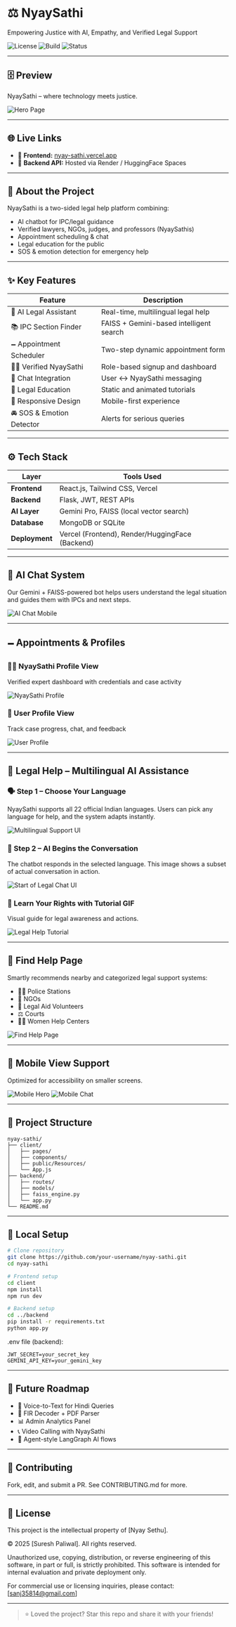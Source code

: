 # ⚖️ NyaySathi
Empowering Justice with AI, Empathy, and Verified Legal Support

![License](https://img.shields.io/badge/License-MIT-blue.svg)
![Build](https://img.shields.io/badge/Build-Flask%20%7C%20React%20%7C%20Gemini%20%7C%20FAISS-blueviolet)
![Status](https://img.shields.io/badge/Status-Beta-green)

---

## 🗄️ Preview
NyaySathi – where technology meets justice.

![Hero Page](public/Resources/hero_page.png)

---

## 🌐 Live Links
- 🚀 **Frontend:** [nyay-sathi.vercel.app](https://nyay-sathi.vercel.app)
- 🧠 **Backend API:** Hosted via Render / HuggingFace Spaces

---

## 🧐 About the Project
NyaySathi is a two-sided legal help platform combining:
- AI chatbot for IPC/legal guidance
- Verified lawyers, NGOs, judges, and professors (NyaySathis)
- Appointment scheduling & chat
- Legal education for the public
- SOS & emotion detection for emergency help

---

## ✨ Key Features
| Feature                     | Description |
|----------------------------|-------------|
| 🧠 AI Legal Assistant       | Real-time, multilingual legal help |
| 📚 IPC Section Finder       | FAISS + Gemini-based intelligent search |
| 🗕️ Appointment Scheduler    | Two-step dynamic appointment form |
| 👨‍⚖️ Verified NyaySathi     | Role-based signup and dashboard |
| 💬 Chat Integration         | User ↔ NyaySathi messaging |
| 💾 Legal Education          | Static and animated tutorials |
| 📱 Responsive Design        | Mobile-first experience |
| 🚘 SOS & Emotion Detector   | Alerts for serious queries |

---

## ⚙️ Tech Stack
| Layer        | Tools Used |
|--------------|------------|
| **Frontend** | React.js, Tailwind CSS, Vercel |
| **Backend**  | Flask, JWT, REST APIs |
| **AI Layer** | Gemini Pro, FAISS (local vector search) |
| **Database** | MongoDB or SQLite |
| **Deployment** | Vercel (Frontend), Render/HuggingFace (Backend) |

---

## 🧐 AI Chat System
Our Gemini + FAISS-powered bot helps users understand the legal situation and guides them with IPCs and next steps.

![AI Chat Mobile](public/Resources/mobile_chat_page.png)

---

## 🗕️ Appointments & Profiles
### 👨‍⚖️ NyaySathi Profile View
Verified expert dashboard with credentials and case activity

![NyaySathi Profile](public/Resources/nyaysathi_profile.png)

### 👤 User Profile View
Track case progress, chat, and feedback

![User Profile](public/Resources/user_profile.png)

---

## 📘 Legal Help – Multilingual AI Assistance
### 🗣️ Step 1 – Choose Your Language
NyaySathi supports all 22 official Indian languages. Users can pick any language for help, and the system adapts instantly.

![Multilingual Support UI](public/Resources/legal_help_1.png)

### 🧠 Step 2 – AI Begins the Conversation
The chatbot responds in the selected language. This image shows a subset of actual conversation in action.

![Start of Legal Chat UI](public/Resources/legal_help_2.png)

### 🎥 Learn Your Rights with Tutorial GIF
Visual guide for legal awareness and actions.

![Legal Help Tutorial](public/Resources/legal_help_tut.gif)

---

## 🧭 Find Help Page
Smartly recommends nearby and categorized legal support systems:
- 👮‍♂️ Police Stations
- 🏢 NGOs
- 🤝 Legal Aid Volunteers
- ⚖️ Courts
- 👩‍⚖️ Women Help Centers

![Find Help Page](public/Resources/find_help_page.png)

---

## 📱 Mobile View Support
Optimized for accessibility on smaller screens.

![Mobile Hero](public/Resources/mobile_hero_page.png)
![Mobile Chat](public/Resources/mobile_chat_page.png)

---

## 📁 Project Structure
```
nyay-sathi/
├── client/
│   ├── pages/
│   ├── components/
│   ├── public/Resources/
│   └── App.js
├── backend/
│   ├── routes/
│   ├── models/
│   ├── faiss_engine.py
│   └── app.py
└── README.md
```

---

## 🔧 Local Setup
```bash
# Clone repository
git clone https://github.com/your-username/nyay-sathi.git
cd nyay-sathi

# Frontend setup
cd client
npm install
npm run dev

# Backend setup
cd ../backend
pip install -r requirements.txt
python app.py
```

.env file (backend):
```
JWT_SECRET=your_secret_key
GEMINI_API_KEY=your_gemini_key
```

---

## 🔮 Future Roadmap
- 🎤 Voice-to-Text for Hindi Queries
- 📃 FIR Decoder + PDF Parser
- 📊 Admin Analytics Panel
- 📞 Video Calling with NyaySathi
- 🧠 Agent-style LangGraph AI flows

---

## 🤝 Contributing
Fork, edit, and submit a PR. See CONTRIBUTING.md for more.

---

## 📜 License
This project is the intellectual property of [Nyay Sethu].

© 2025 [Suresh Paliwal]. All rights reserved.

Unauthorized use, copying, distribution, or reverse engineering of this software, in part or full, is strictly prohibited. This software is intended for internal evaluation and private deployment only.

For commercial use or licensing inquiries, please contact: [sanj35814@gmail.com]


---

> ⭐ Loved the project? Star this repo and share it with your friends!
